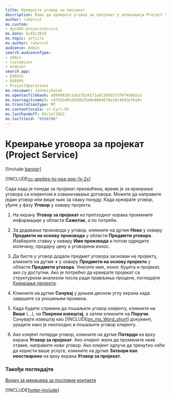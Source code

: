 ```yaml
---
title: Креирајте уговор за пројекат
description: Како да креирате уговор за пројекат у апликацији Project Service
author: ruhercul
ms.custom:
- dyn365-projectservice
ms.date: 8/03/2018
ms.topic: article
ms.author: ruhercul
audience: Admin
search.audienceType:
- admin
- customizer
- enduser
search.app:
- D365CE
- D365PS
- ProjectOperations
ms.reviewer: johnmichalak
ms.openlocfilehash: dd999820c1eb27b34171a811695573f6f4d8d2a1
ms.sourcegitcommit: c0792bd65d92db25e0e8864879a19c4b93efb10c
ms.translationtype: MT
ms.contentlocale: sr-Cyrl-RS
ms.lasthandoff: 04/14/2022
ms.locfileid: "8594780"
---
```

# <a name="create-a-project-contract-project-service"></a>Креирање уговора за пројекат (Project Service)

[!include [banner](../includes/psa-now-project-operations.md)]

[!INCLUDE[cc-applies-to-psa-app-1x-2x](../includes/cc-applies-to-psa-app-1x-2x.md)]

Сада када је понуде за пројекат прихваћена, време је за креирање уговора са клијентом и озваничавање договора. Можете да направите један уговор или више њих за сваку понуду. Када креирате уговор, уђите у фазу **Уговор** у оквиру пројекта.  
  
1. На екрану **Уговор за пројекат** из претходног корака промените информације у области **Сажетак**, а по потреби.  
  
2. За додавање производа у уговор, кликните на дугме **Ново** у оквиру **Предмети на основу производа** у области **Предмети уговора**. Изаберите ставку у оквиру **Име производа** и потом одредите количину, продајну цену и уговорени износ.  
  
3. Да бисте у уговор додали предмет уговора заснован на пројекту, кликните на дугме **+** у оквиру **Предмети на основу пројекта** у области **Предмети уговора**. Унесите име, износ буџета и пројекат, ако су доступни. Ако је потребно да креирате пројекат са структурном анализом посла ради прављења процене, погледајте [Креирање пројекта](../psa/create-project.md).  
  
4. Кликните на дугме **Сачувај** у доњем десном углу екрана када завршите са уношењем промена.  
  
5. Када будете спремни да пошаљете уговор клијенту, кликните на **Више** (...), на **Покрени извештај**, а затим кликните на **Поручи**. Сачувајте извештај као [!INCLUDE[pn_ms_Word_short](../includes/pn-ms-word-short.md)] документ, уредите како је неопходно и пошаљите уговор клијенту.  
  
6. Ако клијент потврди уговор, кликните на дугме **Потврди** на врху екрана **Уговор за пројекат**. Ако клијент жели да промените неке ставке, направите нови уговор. Ако клијент одлучи да тренутно неће да користи ваше услуге, кликните на дугме **Затвори као неостварено** на врху екрана **Уговор за пројекат**.  
  
### <a name="see-also"></a>Такође погледајте  
 [Водич за менаџера за пословне контакте](../psa/account-manager-guide.md)


[!INCLUDE[footer-include](../includes/footer-banner.md)]
